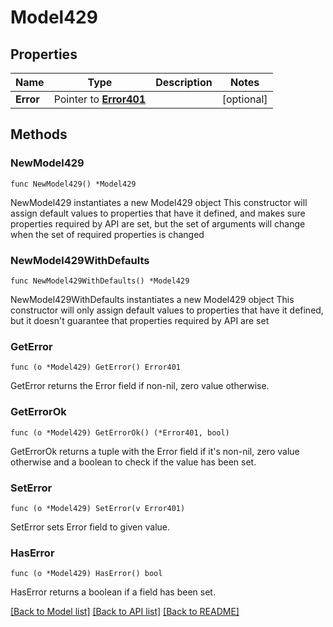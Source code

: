 # Model429

## Properties

Name | Type | Description | Notes
------------ | ------------- | ------------- | -------------
**Error** | Pointer to [**Error401**](Error401.md) |  | [optional]

## Methods

### NewModel429

`func NewModel429() *Model429`

NewModel429 instantiates a new Model429 object
This constructor will assign default values to properties that have it defined,
and makes sure properties required by API are set, but the set of arguments
will change when the set of required properties is changed

### NewModel429WithDefaults

`func NewModel429WithDefaults() *Model429`

NewModel429WithDefaults instantiates a new Model429 object
This constructor will only assign default values to properties that have it defined,
but it doesn't guarantee that properties required by API are set

### GetError

`func (o *Model429) GetError() Error401`

GetError returns the Error field if non-nil, zero value otherwise.

### GetErrorOk

`func (o *Model429) GetErrorOk() (*Error401, bool)`

GetErrorOk returns a tuple with the Error field if it's non-nil, zero value otherwise
and a boolean to check if the value has been set.

### SetError

`func (o *Model429) SetError(v Error401)`

SetError sets Error field to given value.

### HasError

`func (o *Model429) HasError() bool`

HasError returns a boolean if a field has been set.


[[Back to Model list]](../README.md#documentation-for-models) [[Back to API list]](../README.md#documentation-for-api-endpoints) [[Back to README]](../README.md)


